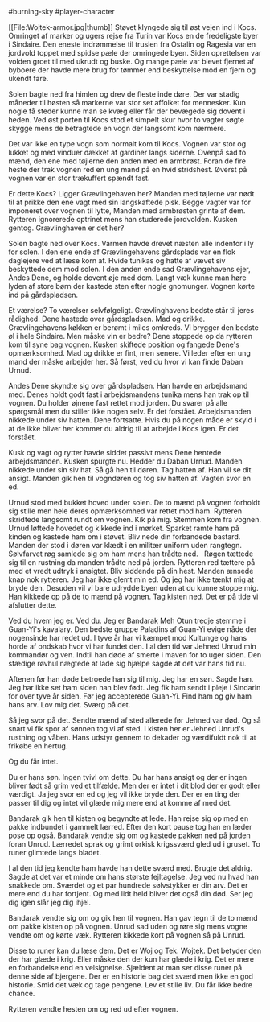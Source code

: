 #burning-sky #player-character

[[File:Wojtek-armor.jpg|thumb]]
Støvet klyngede sig til øst vejen ind i Kocs.
Omringet af marker og ugers rejse fra Turin var Kocs en de fredeligste byer i Sindaire.
Den eneste indrømmelse til truslen fra Ostalin og Ragesia var en jordvold toppet med spidse pæle der omringede byen.
Siden oprettelsen var volden groet til med ukrudt og buske.
Og mange pæle var blevet fjernet af byboere der havde mere brug for tømmer end beskyttelse mod en fjern og ukendt fare.

Solen bagte ned fra himlen og drev de fleste inde døre.
Der var stadig måneder til høsten så markerne var stor set affolket for mennesker. 
Kun nogle få steder kunne man se kvæg eller får der bevægede sig dovent i heden.
Ved øst porten til Kocs stod et simpelt skur hvor to vagter søgte skygge mens de betragtede en vogn der langsomt kom nærmere.

Det var ikke en type vogn som normalt kom til Kocs.
Vognen var stor og lukket og med vinduer dækket af gardiner langs siderne. 
Ovenpå sad to mænd, den ene med tøjlerne den anden med en armbrøst.
Foran de fire heste der trak vognen red en ung mand på en hvid stridshest.
Øverst på vognen var en stor trækuffert spændt fast.

Er dette Kocs? Ligger Grævlingehaven her?
Manden med tøjlerne var nødt til at prikke den ene vagt med sin langskaftede pisk. 
Begge vagter var for imponeret over vognen til lytte,
Manden med armbrøsten grinte af dem.
Rytteren ignorerede optrinet mens han studerede jordvolden.
Kusken gentog.
Grævlinghaven er det her? 

Solen bagte ned over Kocs. 
Varmen havde drevet næsten alle indenfor i ly for solen.
I den ene ende af Grævlingehavens gårdsplads var en flok daglejere ved at læse korn af.
Hvide tunikas og hatte af vævet siv beskyttede dem mod solen.
I den anden ende sad Grævlingehavens ejer, Andes Dene, og holde dovent øje med dem.
Langt væk kunne man høre lyden af store børn der kastede sten efter nogle gnomunger. 
Vognen kørte ind på gårdspladsen.

Et værelse? To værelser selvfølgeligt. Grævlinghavens bedste står til jeres rådighed. 
Dene hastede over gårdspladsen. 
Mad og drikke. Grævlingehavens køkken er berømt i miles omkreds. Vi brygger den bedste øl i hele Sindaire.
Men måske vin er bedre? 
Dene stoppede op da rytteren kom til syne bag vognen. 
Kusken skiftede position og fangede Dene's opmærksomhed.
Mad og drikke er fint, men senere. Vi leder efter en ung mand der måske arbejder her. Så først, ved du hvor vi kan finde Daban Urnud.

Andes Dene skyndte sig over gårdspladsen.
Han havde en arbejdsmand med. 
Denes holdt godt fast i arbejdsmandens tunika mens han trak op til vognen. 
Du holder øjnene fast rettet mod jorden. Du svarer på alle spørgsmål men du stiller ikke nogen selv. Er det forstået.
Arbejdsmanden nikkede under siv hatten.
Dene fortsatte.
Hvis du på nogen måde er skyld i at de ikke bliver her kommer du aldrig til at arbejde i Kocs igen. Er det forstået.

Kusk og vagt og rytter havde siddet passivt mens Dene hentede arbejdsmanden.
Kusken spurgte nu.
Hedder du Daban Urnud.
Manden nikkede under sin siv hat.
Så gå hen til døren. 
Tag hatten af. Han vil se dit ansigt.
Manden gik hen til vogndøren og tog siv hatten af.
Vagten svor en ed.

Urnud stod med bukket hoved under solen. 
De to mænd på vognen forholdt sig stille men hele deres opmærksomhed var rettet mod ham.
Rytteren skridtede langsomt rundt om vognen. 
Kik på mig.
Stemmen kom fra vognen. 
Urnud løftede hovedet og kikkede ind i mørket.
Sparket ramte ham på kinden og kastede ham om i støvet.
Bliv nede din forbandede bastard.
Manden der stod i døren var klædt i en militær uniform uden rangtegn.
Sølvfarvet røg samlede sig om ham mens han trådte ned. 
 
Røgen tættede sig til en rustning da manden trådte ned på jorden.
Rytteren red tættere på med et vredt udtryk i ansigtet.
Bliv siddende på din hest.
Manden ænsede knap nok rytteren. 
Jeg har ikke glemt min ed. Og jeg har ikke tænkt mig at bryde den.
Desuden vil vi bare udrydde byen uden at du kunne stoppe mig.
Han kikkede op på de to mænd på vognen.
Tag kisten ned. Det er på tide vi afslutter dette.

Ved du hvem jeg er. Ved du. 
Jeg er Bandarak Meh Otun tredje stemme i Guan-Yi's kavalary. 
Den bedste gruppe Paladins af Guan-Yi evige nåde der nogensinde har redet ud.
I tyve år har vi kæmpet mod Kultunge og hans horde af ondskab hvor vi har fundet den.
I al den tid var Jehned Unrud min kommandør og ven.
Indtil han døde af smerte i maven for to uger siden.
Den stædige røvhul nægtede at lade sig hjælpe sagde at det var hans tid nu.

Aftenen før han døde betroede han sig til mig.
Jeg har en søn. 
Sagde han.
Jeg har ikke set ham siden han blev født.
Jeg fik ham sendt i pleje i Sindarin for over tyve år siden.
Før jeg accepterede Guan-Yi.
Find ham og giv ham hans arv. 
Lov mig det. 
Sværg på det.

Så jeg svor på det.
Sendte mænd af sted allerede før Jehned var død.
Og så snart vi fik spor af sønnen tog vi af sted.
I kisten her er Jehned Unrud's rustning og våben. 
Hans udstyr gennem to dekader og værdifuldt nok til at frikøbe en hertug.

Og du får intet.

Du er hans søn.
Ingen tvivl om dette.
Du har hans ansigt og der er ingen bliver født så grim ved et tilfælde.
Men der er intet i dit blod der er godt eller værdigt.
Ja jeg svor en ed og jeg vil ikke bryde den.
Der er en ting der passer til dig og intet vil glæde mig mere end at komme af med det.

Bandarak gik hen til kisten og begyndte at lede.
Han rejse sig op med en pakke indbundet i gammelt lærred.
Efter den kort pause tog han en læder pose op også.
Bandarak vendte sig om og kastede pakken ned på jorden foran Unrud.
Lærredet sprak og grimt orkisk krigssværd gled ud i gruset.
To runer glimtede langs bladet.

I al den tid jeg kendte ham havde han dette sværd med.
Brugte det aldrig.
Sagde at det var et minde om hans største fejltagelse.
Jeg ved nu hvad han snakkede om.
Sværdet og et par hundrede sølvstykker er din arv.
Det er mere end du har fortjent.
Og med lidt held bliver det også din død.
Ser jeg dig igen slår jeg dig ihjel.

Bandarak vendte sig om og gik hen til vognen.
Han gav tegn til de to mænd om pakke kisten op på vognen.
Unrud sad uden og røre sig mens vogne vendte om og kørte væk.
Rytteren kikkede kort på vognen så på Unrud.

Disse to runer kan du læse dem.
Det er Woj og Tek. 
Wojtek.
Det betyder den der har glæde i krig.
Eller måske den der kun har glæde i krig.
Det er mere en forbandelse end en velsignelse.
Sjældent at man ser disse runer på denne side af bjergene.
Der er en historie bag det sværd men ikke en god historie.
Smid det væk og tage pengene.
Lev et stille liv.
Du får ikke bedre chance.

Rytteren vendte hesten om og red ud efter vognen.
